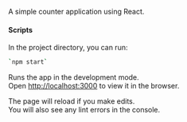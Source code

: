 A simple counter application using React.

#### Scripts

In the project directory, you can run:

```bash 
`npm start`
```

Runs the app in the development mode.<br>
Open [http://localhost:3000](http://localhost:3000) to view it in the browser.

The page will reload if you make edits.<br>
You will also see any lint errors in the console.
